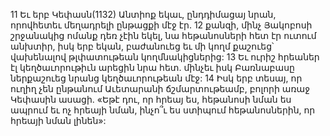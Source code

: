 11 Եւ երբ Կեփասն(1132) Անտիոք եկաւ, ընդդիմացայ նրան, որովհետեւ մեղադրելի ընթացքի մէջ էր. 12 քանզի, մինչ Յակոբոսի շրջանակից ոմանք դեռ չէին եկել, նա հեթանոսների հետ էր ուտում անխտիր, իսկ երբ եկան, բաժանուեց եւ մի կողմ քաշուեց՝ վախենալով թլփատութեան կողմնակիցներից: 13 Եւ ուրիշ հրեաներ էլ կեղծաւորութիւն արեցին նրա հետ. մինչեւ իսկ Բառնաբասը ներքաշուեց նրանց կեղծաւորութեան մէջ: 14 Իսկ երբ տեսայ, որ ուղիղ չեն ընթանում Աւետարանի ճշմարտութեամբ, բոլորի առաջ Կեփասին ասացի. «Եթէ դու, որ հրեայ ես, հեթանոսի նման ես ապրում եւ ոչ հրեայի նման, ինչո՞ւ ես ստիպում հեթանոսներին, որ հրեայի նման լինեն»:
